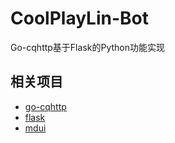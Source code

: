# CoolPlayLin-Bot
Go-cqhttp基于Flask的Python功能实现

## 相关项目

- [go-cqhttp](https://github.com/Mrs4s/go-cqhttp)
- [flask](https://github.com/pallets/flask)
- [mdui](https://github.com/zdhxiong/mdui)